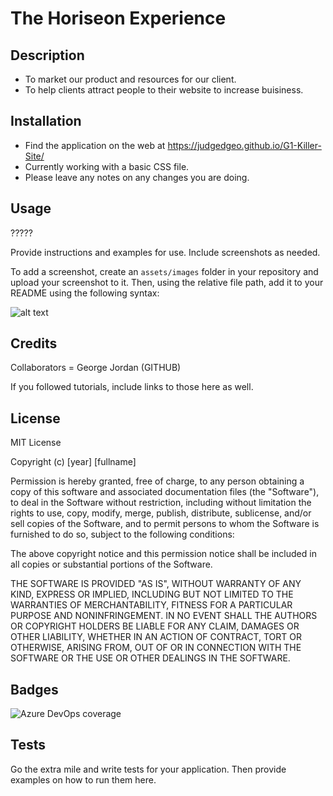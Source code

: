 # The Horiseon Experience

## Description
- To market our product and resources for our client.
- To help clients attract people to their website to increase buisiness. 

## Installation

- Find the application on the web at https://judgedgeo.github.io/G1-Killer-Site/
- Currently working with a basic CSS file.
- Please leave any notes on any changes you are doing. 


## Usage

?????

Provide instructions and examples for use. Include screenshots as needed.

To add a screenshot, create an `assets/images` folder in your repository and upload your screenshot to it. Then, using the relative file path, add it to your README using the following syntax:

![alt text](assets/images/screenshot.png)

## Credits

Collaborators = George Jordan (GITHUB)

If you followed tutorials, include links to those here as well.

## License

MIT License

Copyright (c) [year] [fullname]

Permission is hereby granted, free of charge, to any person obtaining a copy
of this software and associated documentation files (the "Software"), to deal
in the Software without restriction, including without limitation the rights
to use, copy, modify, merge, publish, distribute, sublicense, and/or sell
copies of the Software, and to permit persons to whom the Software is
furnished to do so, subject to the following conditions:

The above copyright notice and this permission notice shall be included in all
copies or substantial portions of the Software.

THE SOFTWARE IS PROVIDED "AS IS", WITHOUT WARRANTY OF ANY KIND, EXPRESS OR
IMPLIED, INCLUDING BUT NOT LIMITED TO THE WARRANTIES OF MERCHANTABILITY,
FITNESS FOR A PARTICULAR PURPOSE AND NONINFRINGEMENT. IN NO EVENT SHALL THE
AUTHORS OR COPYRIGHT HOLDERS BE LIABLE FOR ANY CLAIM, DAMAGES OR OTHER
LIABILITY, WHETHER IN AN ACTION OF CONTRACT, TORT OR OTHERWISE, ARISING FROM,
OUT OF OR IN CONNECTION WITH THE SOFTWARE OR THE USE OR OTHER DEALINGS IN THE
SOFTWARE.

## Badges

<img alt="Azure DevOps coverage" src="https://img.shields.io/azure-devops/coverage/thejudges/thechallenge/1?style=for-the-badge">


## Tests

Go the extra mile and write tests for your application. Then provide examples on how to run them here.